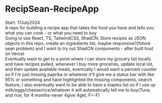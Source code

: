 # RecipSean-RecipeApp
Start: 17July2024</br>
A repo for building a recipe app that takes the food you have and tells you what you can cook - or what you need to buy</br>
Going to use React, TS, TailwindCSS, ShadCN, Store recipes as JSON objects in this repo, create an ingredients list, maybe responsive?(future sean problem) and I want to try out ShadCN components - after built host on Vercel</br>
Eventually want to get to a point where I can store my grocery list locally and have recipes pulled, whenever I buy more groceries, update local list, and then update available meals, eventually I would want a percent counter so if I'm just missing paprika or whatever it'll give me a status bar with like 95% or something and have highlighted the missing components, search feature, I also eventually want to be able to have a staples list so if I use up milk/eggs/cheese/rice/whatever it will automatically tell me to buy(Tuna, and rice, for 4 months-never 4give 4get, F=-F)</br>
